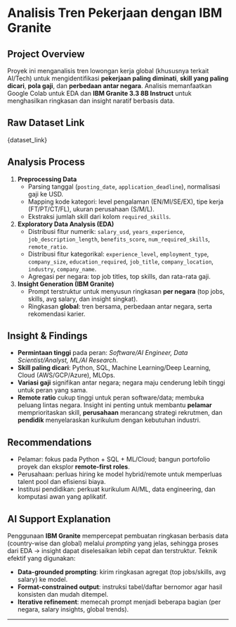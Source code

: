 # Analisis Tren Pekerjaan dengan IBM Granite

## Project Overview
Proyek ini menganalisis tren lowongan kerja global (khususnya terkait AI/Tech) untuk
mengidentifikasi **pekerjaan paling diminati**, **skill yang paling dicari**, **pola gaji**, dan
**perbedaan antar negara**. Analisis memanfaatkan Google Colab untuk EDA dan **IBM Granite 3.3 8B Instruct**
untuk menghasilkan ringkasan dan insight naratif berbasis data.

## Raw Dataset Link
{dataset_link}

## Analysis Process
1. **Preprocessing Data**
   - Parsing tanggal (`posting_date`, `application_deadline`), normalisasi gaji ke USD.
   - Mapping kode kategori: level pengalaman (EN/MI/SE/EX), tipe kerja (FT/PT/CT/FL), ukuran perusahaan (S/M/L).
   - Ekstraksi jumlah skill dari kolom `required_skills`.
2. **Exploratory Data Analysis (EDA)**
   - Distribusi fitur numerik: `salary_usd`, `years_experience`, `job_description_length`, `benefits_score`,
     `num_required_skills`, `remote_ratio`.
   - Distribusi fitur kategorikal: `experience_level`, `employment_type`, `company_size`, `education_required`,
     `job_title`, `company_location`, `industry`, `company_name`.
   - Agregasi per negara: top job titles, top skills, dan rata-rata gaji.
3. **Insight Generation (IBM Granite)**
   - Prompt terstruktur untuk menyusun ringkasan **per negara** (top jobs, skills, avg salary, dan insight singkat).
   - Ringkasan **global**: tren bersama, perbedaan antar negara, serta rekomendasi karier.

## Insight & Findings
- **Permintaan tinggi** pada peran: *Software/AI Engineer, Data Scientist/Analyst, ML/AI Research*.
- **Skill paling dicari**: Python, SQL, Machine Learning/Deep Learning, Cloud (AWS/GCP/Azure), MLOps.
- **Variasi gaji** signifikan antar negara; negara maju cenderung lebih tinggi untuk peran yang sama.
- **Remote ratio** cukup tinggi untuk peran software/data; membuka peluang lintas negara.
Insight ini penting untuk membantu **pelamar** memprioritaskan skill, **perusahaan** merancang strategi rekrutmen,
dan **pendidik** menyelaraskan kurikulum dengan kebutuhan industri.

## Recommendations
- Pelamar: fokus pada Python + SQL + ML/Cloud; bangun portofolio proyek dan eksplor **remote-first roles**.
- Perusahaan: perluas hiring ke model hybrid/remote untuk memperluas talent pool dan efisiensi biaya.
- Institusi pendidikan: perkuat kurikulum AI/ML, data engineering, dan komputasi awan yang aplikatif.

## AI Support Explanation
Penggunaan **IBM Granite** mempercepat pembuatan ringkasan berbasis data (country-wise dan global)
melalui *prompting* yang jelas, sehingga proses dari EDA → insight dapat diselesaikan lebih cepat dan terstruktur.
Teknik efektif yang digunakan:
- **Data-grounded prompting**: kirim ringkasan agregat (top jobs/skills, avg salary) ke model.
- **Format-constrained output**: instruksi tabel/daftar bernomor agar hasil konsisten dan mudah ditempel.
- **Iterative refinement**: memecah prompt menjadi beberapa bagian (per negara, salary insights, global trends).

---
